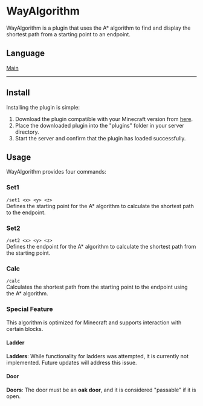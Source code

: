 # WayAlgorithm

WayAlgorithm is a plugin that uses the A* algorithm to find and display the shortest path from a starting point to an endpoint.

## Language
[Main](https://github.com/LacyCat/WayAlgorithm/tree/master/README.md)
___

## Install
Installing the plugin is simple:
1. Download the plugin compatible with your Minecraft version from [here](https://github.com/LacyCat/WayAlgorithm/releases).
2. Place the downloaded plugin into the "plugins" folder in your server directory.
3. Start the server and confirm that the plugin has loaded successfully.

## Usage
WayAlgorithm provides four commands:

### Set1
`/set1 <x> <y> <z>`  
Defines the starting point for the A* algorithm to calculate the shortest path to the endpoint.

### Set2
`/set2 <x> <y> <z>`  
Defines the endpoint for the A* algorithm to calculate the shortest path from the starting point.

### Calc
`/calc`  
Calculates the shortest path from the starting point to the endpoint using the A* algorithm.

### Special Feature
This algorithm is optimized for Minecraft and supports interaction with certain blocks.

#### Ladder
**Ladders**: While functionality for ladders was attempted, it is currently not implemented. Future updates will address this issue.

#### Door
**Doors**: The door must be an **oak door**, and it is considered "passable" if it is open.  
